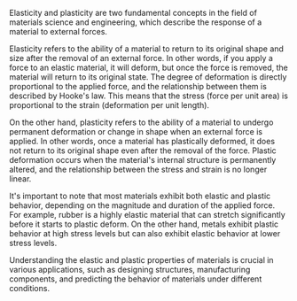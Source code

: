 Elasticity and plasticity are two fundamental concepts in the field of materials science and engineering, which describe the response of a material to external forces.

Elasticity refers to the ability of a material to return to its original shape and size after the removal of an external force. In other words, if you apply a force to an elastic material, it will deform, but once the force is removed, the material will return to its original state. The degree of deformation is directly proportional to the applied force, and the relationship between them is described by Hooke's law. This means that the stress (force per unit area) is proportional to the strain (deformation per unit length).

On the other hand, plasticity refers to the ability of a material to undergo permanent deformation or change in shape when an external force is applied. In other words, once a material has plastically deformed, it does not return to its original shape even after the removal of the force. Plastic deformation occurs when the material's internal structure is permanently altered, and the relationship between the stress and strain is no longer linear.

It's important to note that most materials exhibit both elastic and plastic behavior, depending on the magnitude and duration of the applied force. For example, rubber is a highly elastic material that can stretch significantly before it starts to plastic deform. On the other hand, metals exhibit plastic behavior at high stress levels but can also exhibit elastic behavior at lower stress levels.

Understanding the elastic and plastic properties of materials is crucial in various applications, such as designing structures, manufacturing components, and predicting the behavior of materials under different conditions.